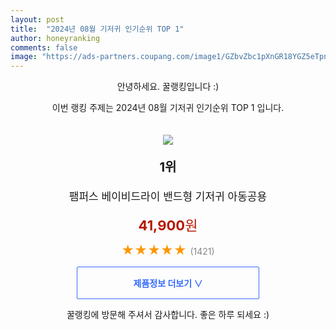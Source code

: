 ```yaml
---
layout: post
title:  "2024년 08월 기저귀 인기순위 TOP 1"
author: honeyranking
comments: false
image: "https://ads-partners.coupang.com/image1/GZbvZbc1pXnGR18YGZ5eTpn4yKBJKkhfrr4R85nXxJUg2UI9r1ryYC_CnE_ST1u8J4bK0hLaaW64zeL6I1y5l-wqDV0fkRWuL9ZEN7mfyFnXsBjekyXToiUuYt1alhMUh4jJY7JSQBJDbdAorhsIJCzcM3ger8-puYK0aFR2i7oKKq36ClB5PgFJMo1fI_u6ZrIlrx3kUKF3zbAwWlAE_I2gZO90AYQP6S7XLq29NcxZVaQ2c4arzoTIvuR8XW-Bqp3Vtt9t5T6nn_deeeUQVezhDwNeKIqpO-w="
---
```

<p style="text-align: center;">안녕하세요. 꿀랭킹입니다 :)</p>
<p style="text-align: center;">이번 랭킹 주제는 2024년 08월 기저귀 인기순위 TOP 1 입니다.</p><center><img src="https://ads-partners.coupang.com/image1/GZbvZbc1pXnGR18YGZ5eTpn4yKBJKkhfrr4R85nXxJUg2UI9r1ryYC_CnE_ST1u8J4bK0hLaaW64zeL6I1y5l-wqDV0fkRWuL9ZEN7mfyFnXsBjekyXToiUuYt1alhMUh4jJY7JSQBJDbdAorhsIJCzcM3ger8-puYK0aFR2i7oKKq36ClB5PgFJMo1fI_u6ZrIlrx3kUKF3zbAwWlAE_I2gZO90AYQP6S7XLq29NcxZVaQ2c4arzoTIvuR8XW-Bqp3Vtt9t5T6nn_deeeUQVezhDwNeKIqpO-w=" style="margin-top:20px" /></center><p style="text-align: center; font-size: 20px"><b>1위</b></p><p style="text-align: center; font-size: 17px">팸퍼스 베이비드라이 밴드형 기저귀 아동공용</p><p style="text-align: center;"><span style="color: #b61800; font-size: 22px;"><b>41,900</b>원</span></p><p style="text-align: center;"><span style="color: #ff9600; font-size: 20px;">★★★★★ </span><span style="color: #878787;">(1421)</span></p><center><a href="https://link.coupang.com/re/AFFSDP?lptag=AF3899140&subid=honeyrank&pageKey=198248953&itemId=12684715901&vendorItemId=4562699797&traceid=V0-153-805c80c9289aa4f0&requestid=20240808010000846269986250&token=31850C%7CGM"><div style="font-size: 14px; display: inline-block; padding: 15px 90px; color: #346aff; border-radius: 2px; border: 1px solid #346aff; cursor: pointer;"><b>제품정보 더보기 &or;</b></div></a></center><p style="text-align: center;">꿀랭킹에 방문해 주셔서 감사합니다. 좋은 하루 되세요 :)</p>